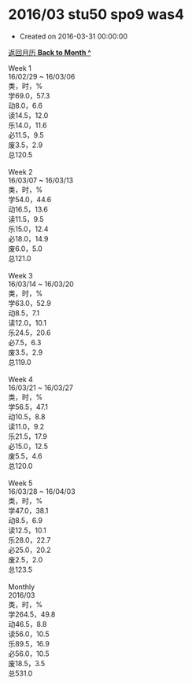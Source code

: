 # 2016/03 stu50 spo9 was4

- Created on 2016-03-31 00:00:00

[返回月历 **Back to Month ^**](_archived/lifelogs/2016/03/index.md)
<br/><div>Week 1</div><div>16/02/29 ~ 16/03/06</div><div>类，时，%</div><div>学69.0，57.3</div><div>动8.0，6.6</div><div>读14.5，12.0</div><div>乐14.0，11.6</div><div>必11.5，9.5</div><div>废3.5，2.9</div><div>总120.5</div><div><br/></div><div>Week 2</div><div>16/03/07 ~ 16/03/13</div><div>类，时，%</div><div>学54.0，44.6</div><div>动16.5，13.6</div><div>读11.5，9.5</div><div>乐15.0，12.4</div><div>必18.0，14.9</div><div>废6.0，5.0</div><div>总121.0</div><div><br/></div><div>Week 3</div><div>16/03/14 ~ 16/03/20</div><div>类，时，%</div><div>学63.0，52.9</div><div>动8.5，7.1</div><div>读12.0，10.1</div><div>乐24.5，20.6</div><div>必7.5，6.3</div><div>废3.5，2.9</div><div>总119.0</div><div><br/></div><div>Week 4</div><div>16/03/21 ~ 16/03/27</div><div>类，时，%</div><div>学56.5，47.1</div><div>动10.5，8.8</div><div>读11.0，9.2</div><div>乐21.5，17.9</div><div>必15.0，12.5</div><div>废5.5，4.6</div><div>总120.0</div><div><br/></div><div>Week 5</div><div>16/03/28 ~ 16/04/03</div><div>类，时，%</div><div>学47.0，38.1</div><div>动8.5，6.9</div><div>读12.5，10.1</div><div>乐28.0，22.7</div><div>必25.0，20.2</div><div>废2.5，2.0</div><div>总123.5</div><div><br/></div><div>Monthly</div><div>2016/03</div><div>类，时，%</div><div>学264.5，49.8</div><div>动46.5，8.8</div><div>读56.0，10.5</div><div>乐89.5，16.9</div><div>必56.0，10.5</div><div>废18.5，3.5</div><div>总531.0</div>
